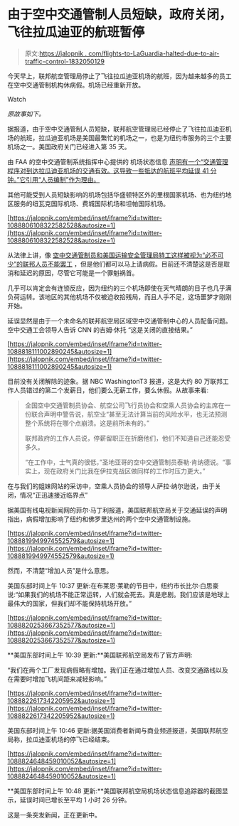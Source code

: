 # 由于空中交通管制人员短缺，政府关闭，飞往拉瓜迪亚的航班暂停

> 原文:[https://jalopnik . com/flights-to-LaGuardia-halted-due-to-air-traffic-control-1832050129](https://jalopnik.com/flights-to-laguardia-halted-due-to-air-traffic-control-1832050129)

今天早上，联邦航空管理局停止了飞往拉瓜迪亚机场的航班，因为越来越多的员工在空中交通管制机构休病假。机场已经重新开放。

Watch

*原故事如下。*

据报道，由于空中交通管制人员短缺，联邦航空管理局已经停止了飞往拉瓜迪亚机场的航班，拉瓜迪亚机场是美国最繁忙的机场之一，也是为纽约市服务的三个主要机场之一。美国政府关门已经进入第 35 天。

由 FAA 的空中交通管制系统指挥中心提供的 机场状态信息 [声明有一个“交通管理程序对到达拉瓜迪亚机场的交通有效。这导致一些抵达的航班平均延误 41 分钟。”它引用“人员编制”作为理由。](https://www.fly.faa.gov/flyfaa/flyfaaindex.jsp?p=0&ARPT=lga)

其他可能受到人员短缺影响的机场包括华盛顿特区外的里根国家机场、也为纽约地区服务的纽瓦克国际机场、费城国际机场和坦帕国际机场。

 [https://jalopnik.com/embed/inset/iframe?id=twitter-1088806108322582528&autosize=1](https://jalopnik.com/embed/inset/iframe?id=twitter-1088806108322582528&autosize=1) 

从法律上讲，像 [空中交通管制员和美国运输安全管理局特工这样被视为“必不可少”的联邦人员不能罢工](https://jalopnik.com/why-the-tsa-is-blasting-kanye-and-not-just-going-on-str-1831809535) ，但是他们都可以马上请病假。目前还不清楚这是否是取消和延迟的原因，尽管它可能是一个罪魁祸首。

几乎可以肯定会有连锁反应，因为纽约的三个机场即使在天气晴朗的日子也几乎满负荷运转。该地区的其他机场不仅被迫收拾残局，而且人手不足，这场噩梦才刚刚开始。

延误显然是由于一个未命名的联邦航空局区域空中交通管制中心的人员配备问题。空中交通工会领导人告诉 CNN 的吉姆·休托 “这是关闭的直接结果。”

 [https://jalopnik.com/embed/inset/iframe?id=twitter-1088818111002890245&autosize=1](https://jalopnik.com/embed/inset/iframe?id=twitter-1088818111002890245&autosize=1) 

目前没有关闭解除的迹象。据 NBC WashingtonT3 报道，这是大约 80 万联邦工作人员错过的第二个发薪日，他们要么无薪工作，要么休假。从故事来看:

> 全国空中交通管制员协会、航空公司飞行员协会和空乘人员协会的主席在一份联合声明中警告说，航空业“甚至无法计算当前的风险水平，也无法预测整个系统将在哪个点崩溃。这是前所未有的。”
> 
> 联邦政府的工作人员说，停薪留职正在折磨他们，他们不知道自己还能忍受多久。
> 
> “在工作中，士气真的很低，”圣地亚哥的空中交通管制员泰勒·肯纳德说。“事实上，现在政府关门比我在伊拉克战区做同样的工作时压力更大。”

在与我们的姐妹网站的采访中，空乘人员协会的领导人萨拉·纳尔逊说，由于关闭，情况“正迅速接近临界点”

据美国有线电视新闻网的菲尔·马丁利报道，美国联邦航空局关于交通延误的声明指出，病假增加影响了纽约和佛罗里达州的两个空中交通管制设施。

 [https://jalopnik.com/embed/inset/iframe?id=twitter-1088819949974552579&autosize=1](https://jalopnik.com/embed/inset/iframe?id=twitter-1088819949974552579&autosize=1) 

然而，不清楚“增加人员”是什么意思。

美国东部时间上午 10:37 更新:在布莱恩·莱勒的节目中，纽约市长比尔·白思豪说:“如果我们的机场不能正常运转，人们就会死去。真是悲剧。我们应该是地球上最伟大的国家，但我们却不能保持机场开放。”

 [https://jalopnik.com/embed/inset/iframe?id=twitter-1088820253667352577&autosize=1](https://jalopnik.com/embed/inset/iframe?id=twitter-1088820253667352577&autosize=1) 

**美国东部时间上午 10:39 更新:**美国联邦航空局发布了官方声明:

“我们在两个工厂发现病假略有增加。我们正在通过增加人员、改变交通路线以及在需要时增加飞机间距来减轻影响。”

 [https://jalopnik.com/embed/inset/iframe?id=twitter-1088822617342205952&autosize=1](https://jalopnik.com/embed/inset/iframe?id=twitter-1088822617342205952&autosize=1) 

美国东部时间上午 10:46 更新:据美国消费者新闻与商业频道报道，美国联邦航空局称，拉瓜迪亚机场的停飞已经结束。

 [https://jalopnik.com/embed/inset/iframe?id=twitter-1088824648459010052&autosize=1](https://jalopnik.com/embed/inset/iframe?id=twitter-1088824648459010052&autosize=1) 

**美国东部时间上午 10:48 更新:**美国联邦航空局机场状态信息追踪器的截图显示，延误时间已增长至平均 1 小时 26 分钟。

这是一条突发新闻，正在更新中。